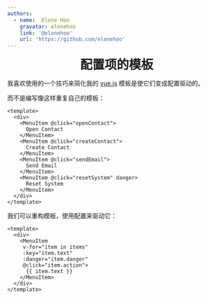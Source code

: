```yaml
---
authors:
  - name:  Elone Hoo
    gravatar: elonehoo
    link: '@elonehoo'
    url: 'https://github.com/elonehoo'
---
```


<h1 align="center" style="margin:0;">配置项的模板</h1>

<script setup>
import Author from '@theme/components/Author.vue'
import AuthorGrop from '@theme/components/AuthorGrop.vue'
import MouseListenerEvent from '@theme/components/vue/vue3/MouseListenerEvent.vue'
</script>

<AuthorGrop>
  <Author />
</AuthorGrop>

我喜欢使用的一个技巧来简化我的 [vue.js](https://cn.vuejs.org) 模板是使它们变成配置驱动的。

而不是编写像这样重复自己的模板：

```vue
<template>
  <div>
    <MenuItem @click="openContact">
      Open Contact
    </MenuItem>
    <MenuItem @click="createContact">
      Create Contact
    </MenuItem>
    <MenuItem @click="sendEmail">
      Send Email
    </MenuItem>
    <MenuItem @click="resetSystem" danger>
      Reset System
    </MenuItem>
  </div>
</template>
```

我们可以重构模板，使用配置来驱动它：

```vue
<template>
  <div>
    <MenuItem 
     v-for="item in items"
     :key="item.text"
     :danger="item.danger"
     @click="item.action">
      {{ item.text }}
    </MenuItem>
  </div>
</template>
```
